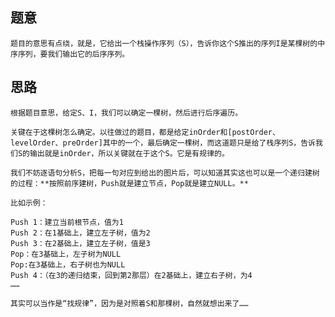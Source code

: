 ## 题意
    题目的意思有点绕，就是，它给出一个栈操作序列（S），告诉你这个S推出的序列I是某棵树的中序序列，要我们输出它的后序序列。
    
## 思路
    根据题目意思，给定S、I，我们可以确定一棵树，然后进行后序遍历。
    
    关键在于这棵树怎么确定。以往做过的题目，都是给定inOrder和[postOrder、levelOrder、preOrder]其中的一个，最后确定一棵树，而这道题只是给了栈序列S，告诉我们S的输出就是inOrder，所以关键就在于这个S。它是有规律的。
    
    我们不妨逐语句分析S，把每一句对应到给出的图片后，可以知道其实这也可以是一个递归建树的过程：**按照前序建树，Push就是建立节点，Pop就是建立NULL。**
    
    比如示例：
    
    Push 1：建立当前根节点，值为1
    Push 2：在1基础上，建立左子树，值为2
    Push 3：在2基础上，建立左子树，值是3
    Pop：在3基础上，左子树为NULL
    Pop:在3基础上，右子树也为NULL
    Push 4：（在3的递归结束，回到第2那层）在2基础上，建立右子树，为4
    ……
    
    其实可以当作是“找规律”，因为是对照着S和那棵树，自然就想出来了……
